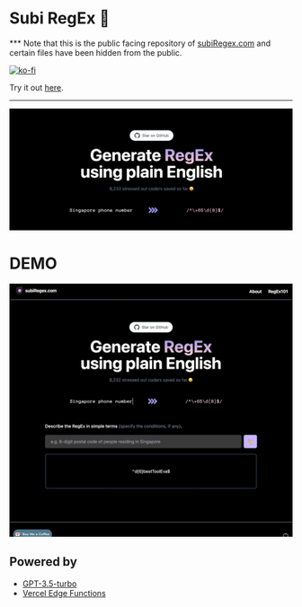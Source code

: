 # Subi RegEx 🔮 

*** Note that this is the public facing repository of [subiRegex.com](https://www.subiregex.com) and certain files have been hidden from the public.

[![ko-fi](https://ko-fi.com/img/githubbutton_sm.svg)](https://ko-fi.com/J3J4JAD3Q)


Try it out [here](https://www.subiregex.com).

---
<p align="center">
<img src="https://github.com/legendkong/subi-public/blob/main/public/readmebanner.png?raw=true" width="1000"></img>
</p>


# DEMO
<p align="center">
<img src="https://github.com/legendkong/subi-public/blob/main/public/demogif.gif?raw=true" width="1000"></img>
</p>

## Powered by
- [GPT-3.5-turbo](https://openai.com/blog/introducing-chatgpt-and-whisper-apis)
- [Vercel Edge Functions](https://vercel.com/dashboard)
